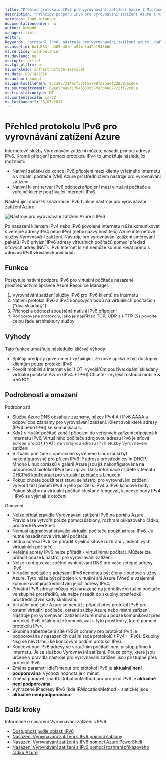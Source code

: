 ```yaml
---
title: "Přehled protokolu IPv6 pro vyrovnávání zatížení Azure | Microsoft Docs"
description: "Principy podporu IPv6 pro vyrovnávání zatížení Azure a virtuálních počítačů s vyrovnáváním zatížení."
services: load-balancer
documentationcenter: na
author: kumudd
manager: timlt
editor: 
keywords: "protokol IPv6, nástroje pro vyrovnávání zatížení azure, duálním zásobníkem, veřejnou IP adresu, nativní protokol ipv6, mobilní, iot"
ms.assetid: 6a1d583f-a305-40fd-a94b-fa42e1943bbb
ms.service: load-balancer
ms.devlang: na
ms.topic: article
ms.tgt_pltfrm: na
ms.workload: infrastructure-services
ms.date: 09/14/2016
ms.author: kumud
ms.openlocfilehash: 8cca857314ecf37ef51700fd25aef228515ecd0a
ms.sourcegitcommit: 02e69c4a9d17645633357fe3d46677c2ff22c85a
ms.translationtype: MT
ms.contentlocale: cs-CZ
ms.lasthandoff: 08/03/2017
---
```

# <a name="overview-of-ipv6-for-azure-load-balancer"></a>Přehled protokolu IPv6 pro vyrovnávání zatížení Azure

Internetové služby Vyrovnávání zatížení můžete nasadit pomocí adresy IPv6. Kromě připojení pomocí protokolu IPv4 to umožňuje následující možnosti:

* Nativní začátku do konce IPv6 připojení mezi klienty veřejného Internetu a virtuální počítače (VM) Azure prostřednictvím nástroje pro vyrovnávání zatížení.
* Nativní klient server IPv6 odchozí připojení mezi virtuální počítače a veřejné klienty používající Internetu IPv6.

Následující obrázek znázorňuje IPv6 funkce nástroje pro vyrovnávání zatížení Azure.

![Nástroje pro vyrovnávání zatížení Azure s IPv6](./media/load-balancer-ipv6-overview/load-balancer-ipv6.png)

Po nasazení klientem IPv4 nebo IPv6 povolené Internetu může komunikovat s veřejné adresy IPv4 nebo IPv6 (nebo názvy hostitelů) Azure internetové služby Vyrovnávání zatížení. Nástroje pro vyrovnávání zatížení směrování paketů IPv6 privátní IPv6 adresy virtuálních počítačů pomocí překlad síťových adres (NAT). IPv6 Internet klient nemůže komunikovat přímo s adresou IPv6 virtuálních počítačů.

## <a name="features"></a>Funkce

Poskytuje nativní podporu IPv6 pro virtuální počítače nasazené prostřednictvím Správce Azure Resource Manager:

1. Vyrovnávání zatížení služby IPv6 pro IPv6 klientů na Internetu
2. Nativní protokol IPv6 a IPv4 koncových bodů na virtuálních počítačích ("dva skládaný")
3. Příchozí a odchozí spouštěná nativní IPv6 připojení
4. Podporované protokoly, jako je například TCP, UDP a HTTP (S) povolte celou řadu architektury služby

## <a name="benefits"></a>Výhody

Tato funkce umožňuje následující klíčové výhody:

* Splňují předpisy government vyžadující, že nové aplikace být dostupný klientům pouze protokol IPv6
* Povolit mobilní a Internet věcí (IOT) vývojářům používat duální skládaný virtuální počítače Azure (IPv4 + IPv6) Chcete-li vyřešit rostoucí mobile & trhů IOT

## <a name="details-and-limitations"></a>Podrobnosti a omezení

Podrobnosti

* Služba Azure DNS obsahuje záznamy, název IPv4 A i IPv6 AAAA a odpoví oba záznamy pro vyrovnávání zatížení. Klient zvolí které adresy (IPv4 nebo IPv6) ke komunikaci s.
* Když virtuální počítač zahájí připojení do veřejných zařízení připojená k Internetu IPv6, Virtuálního počítače zdrojovou adresu IPv6 je síťová adresa přeložit (NAT) na veřejnou adresu IPv6 služby Vyrovnávání zatížení.
* Virtuální počítače s operačním systémem Linux musí být nakonfigurované pro příjem IPv6 IP adresu prostřednictvím DHCP. Mnoho Linux obrázků v galerii Azure jsou již nakonfigurována na podporovat protokol IPv6 bez úprav. Další informace najdete v tématu [DHCPv6 konfiguraci pro virtuální počítače s Linuxem](load-balancer-ipv6-for-linux.md)
* Pokud chcete použít test stavu se nástroj pro vyrovnávání zatížení, vytvořit test paměti IPv4 a jeho použití s IPv4 a IPv6 koncové body. Pokud službu na virtuální počítač přestane fungovat, koncové body IPv4 i IPv6 se vyjímají z otočení.

Omezení

* Nelze přidat pravidla Vyrovnávání zatížení IPv6 na portálu Azure. Pravidla lze vytvořit pouze pomocí šablony, rozhraní příkazového řádku, prostředí PowerShell.
* Nemusí upgradovat stávající virtuální počítače použít adresu IPv6. Je nutné nasadit nové virtuální počítače.
* Jedna adresa IPv6 lze přiřadit k jedno síťové rozhraní v jednotlivých virtuálních počítačů.
* Veřejné adresy IPv6 nelze přiřadit k virtuálnímu počítači. Můžete lze přiřadit pouze k nástroji pro vyrovnávání zatížení.
* Nelze konfigurovat zpětné vyhledávání DNS pro vaše veřejné adresy IPv6.
* Virtuální počítače s adresami IPv6 nemohou být členy cloudové služby Azure. Tyto může být připojen k virtuální síti Azure (VNet) a vzájemně komunikovat prostřednictvím jejich adresy IPv4.
* Privátní IPv6 adresy můžou být nasazené na jednotlivé virtuální počítače ve skupině prostředků, ale nelze nasadit do skupiny prostředků prostřednictvím sady škálování.
* Virtuální počítače Azure se nemůže připojit přes protokol IPv6 pro ostatní virtuální počítače, ostatní služby Azure nebo místní zařízení. Nástroje pro vyrovnávání zatížení Azure mohou pouze komunikovat přes protokol IPv6. Však může komunikovat s tyto prostředky, které pomocí protokolu IPv4.
* Skupina zabezpečení sítě (NSG) ochrany pro protokol IPv4 je podporována v nasazeních duální sada protokolů (IPv4 + IPv6). Skupiny Nsg se nevztahují ke koncovým bodům protokol IPv6.
* Koncový bod IPv6 adresy ve virtuálním počítači není přístup přímo k Internetu. Je za službou Vyrovnávání zatížení. Pouze porty, které jsou určené v pravidla nástroje pro vyrovnávání zatížení jsou přístupné přes protokol IPv6.
* Změna parametr IdleTimeout pro protokol IPv6 je **aktuálně není podporována**. Výchozí hodnota je 4 minut.
* Změna parametr loadDistributionMethod pro protokol IPv6 je **aktuálně není podporována**.
* Vyhrazené IP adresy IPv6 (kde IPAllocationMethod = statické) jsou **aktuálně není podporována**.

## <a name="next-steps"></a>Další kroky

Informace o nasazení Vyrovnávání zatížení s IPv6.

* [Dostupnost podle oblasti IPv6](https://go.microsoft.com/fwlink/?linkid=828357)
* [Nasazení Vyrovnávání zatížení s IPv6 pomocí šablony](load-balancer-ipv6-internet-template.md)
* [Nasazení Vyrovnávání zatížení s IPv6 pomocí Azure PowerShell](load-balancer-ipv6-internet-ps.md)
* [Nasazení Vyrovnávání zatížení s IPv6 pomocí rozhraní příkazového řádku Azure](load-balancer-ipv6-internet-cli.md)
